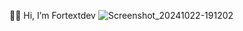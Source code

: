 👋🏻 Hi, I’m Fortextdev ![Screenshot_20241022-191202](https://github.com/user-attachments/assets/c05afd07-a3cb-4057-b95c-1f29042d3e26)


